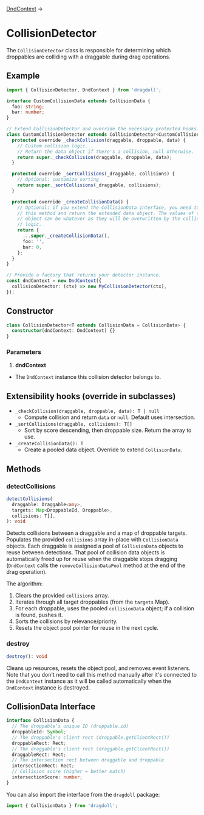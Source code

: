 [DndContext](/dnd-context) →

# CollisionDetector

The `CollisionDetector` class is responsible for determining which droppables are colliding with a draggable during drag operations.

## Example

```ts
import { CollisionDetector, DndContext } from 'dragdoll';

interface CustomCollisionData extends CollisionData {
  foo: string;
  bar: number;
}

// Extend CollisionDetector and override the necessary protected hooks.
class CustomCollisionDetector extends CollisionDetector<CustomCollisionData> {
  protected override _checkCollision(draggable, droppable, data) {
    // Custom collision logic...
    // Return the data object if there's a collision, null otherwise.
    return super._checkCollision(draggable, droppable, data);
  }

  protected override _sortCollisions(_draggable, collisions) {
    // Optional: customize sorting
    return super._sortCollisions(_draggable, collisions);
  }

  protected override _createCollisionData() {
    // Optional: if you extend the CollisionData interface, you need to override
    // this method and return the extended data object. The values of this
    // object can be whatever as they will be overwritten by the collision
    // logic.
    return {
      ...super._createCollisionData(),
      foo: '',
      bar: 0,
    };
  }
}

// Provide a factory that returns your detector instance.
const dndContext = new DndContext({
  collisionDetector: (ctx) => new MyCollisionDetector(ctx),
});
```

## Constructor

```ts
class CollisionDetector<T extends CollisionData = CollisionData> {
  constructor(dndContext: DndContext) {}
}
```

### Parameters

1. **dndContext**

- The `DndContext` instance this collision detector belongs to.

## Extensibility hooks (override in subclasses)

- `_checkCollision(draggable, droppable, data): T | null`
  - Compute collision and return `data` or `null`. Default uses intersection.
- `_sortCollisions(draggable, collisions): T[]`
  - Sort by score descending, then droppable size. Return the array to use.
- `_createCollisionData(): T`
  - Create a pooled data object. Override to extend `CollisionData`.

## Methods

### detectCollisions

```ts
detectCollisions(
  draggable: Draggable<any>,
  targets: Map<DroppableId, Droppable>,
  collisions: T[],
): void
```

Detects collisions between a draggable and a map of droppable targets. Populates the provided `collisions` array in-place with `CollisionData` objects. Each draggable is assigned a pool of `CollisionData` objects to reuse between detections. That pool of collision data objects is automatically freed up for reuse when the draggable stops dragging (`DndContext` calls the `removeCollisionDataPool` method at the end of the drag operation).

The algorithm:

1. Clears the provided `collisions` array.
2. Iterates through all target droppables (from the `targets` Map).
3. For each droppable, uses the pooled `collisionData` object; if a collision is found, pushes it.
4. Sorts the collisions by relevance/priority.
5. Resets the object pool pointer for reuse in the next cycle.

### destroy

```ts
destroy(): void
```

Cleans up resources, resets the object pool, and removes event listeners. Note that you don't need to call this method manually after it's connected to the `DndContext` instance as it will be called automatically when the `DndContext` instance is destroyed.

## CollisionData Interface

```ts
interface CollisionData {
  // The droppable's unique ID (droppable.id)
  droppableId: Symbol;
  // The droppable's client rect (droppable.getClientRect())
  droppableRect: Rect;
  // The draggable's client rect (draggable.getClientRect())
  draggableRect: Rect;
  // The intersection rect between draggable and droppable
  intersectionRect: Rect;
  // Collision score (higher = better match)
  intersectionScore: number;
}
```

You can also import the interface from the `dragdoll` package:

```ts
import { CollisionData } from 'dragdoll';
```
